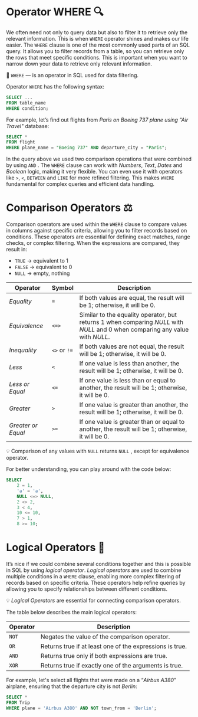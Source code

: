 # Operator WHERE 🔍

We often need not only to query data but also to filter it to retrieve only the relevant information. This is when `WHERE` operator shines and makes our life easier. The `WHERE` clause is one of the most commonly used parts of an SQL query. It allows you to filter records from a table, so you can retrieve only the rows that meet specific conditions. This is important when you want to narrow down your data to retrieve only relevant information.

<aside>

📖 `WHERE` — is an operator in SQL used for data filtering.

</aside>

Operator `WHERE` has the following syntax:

```sql
SELECT ...
FROM table_name
WHERE condition;
```

For example, let’s find out flights from *Paris on Boeing 737 plane using “Air Travel"* database:

```sql
SELECT * 
FROM flight
WHERE plane_name = "Boeing 737" AND departure_city = "Paris";
```

In the query above we used two comparison operations that were combined by using `AND` . The `WHERE` clause can work with *Numbers*, *Text*, *Dates* and *Boolean* logic, making it very flexible. You can even use it with operators like `>`, `<`, `BETWEEN` and `LIKE` for more refined filtering. This makes `WHERE` fundamental for complex queries and efficient data handling.

# Comparison Operators ⚖️

Comparison operators are used within the `WHERE` clause to compare values in columns against specific criteria, allowing you to filter records based on conditions. These operators are essential for defining exact matches, range checks, or complex filtering. When the expressions are compared, they result in:

- `TRUE` → equivalent to 1
- `FALSE` → equivalent to 0
- `NULL` → empty, nothing

| **Operator** | **Symbol** | **Description** |
| --- | --- | --- |
| *Equality* | `=` | If both values are equal, the result will be 1; otherwise, it will be 0. |
| *Equivalence* | `<=>` | Similar to the equality operator, but returns 1 when comparing *NULL* with *NULL* and 0 when comparing any value with *NULL*. |
| *Inequality* | `<>` or `!=` | If both values are not equal, the result will be 1; otherwise, it will be 0. |
| *Less* | `<` | If one value is less than another, the result will be 1; otherwise, it will be 0. |
| *Less or Equal* | `<=` | If one value is less than or equal to another, the result will be 1; otherwise, it will be 0. |
| *Greater* | `>` | If one value is greater than another, the result will be 1; otherwise, it will be 0. |
| *Greater or Equal* | `>=` | If one value is greater than or equal to another, the result will be 1; otherwise, it will be 0. |

<aside>

💡 Comparison of any values with `NULL` returns `NULL` , except for equivalence operator.

</aside>

For better understanding, you can play around with the code below:

```sql
SELECT
    2 = 1,
    'a' = 'a',
    NULL <=> NULL,
    2 <> 2,
    3 < 4,
    10 <= 10,
    7 > 1,
    8 >= 10;
```

# Logical Operators 🧠

It’s nice if we could combine several conditions together and this is possible in SQL by using *logical operator*. *Logical operators* are used to combine multiple conditions in a `WHERE` clause, enabling more complex filtering of records based on specific criteria. These operators help refine queries by allowing you to specify relationships between different conditions.

<aside>

💡 *Logical Operators* are essential for connecting comparison operators.

</aside>

The table below describes the main logical operators:

| **Operator** | **Description** |
| --- | --- |
| `NOT` | Negates the value of the comparison operator. |
| `OR` | Returns true if at least one of the expressions is true. |
| `AND` | Returns true only if both expressions are true. |
| `XOR` | Returns true if exactly one of the arguments is true. |

For example, let's select all flights that were made on a “*Airbus A380*” airplane, ensuring that the departure city is not *Berlin*:

```sql
SELECT *
FROM Trip
WHERE plane = 'Airbus A380' AND NOT town_from = 'Berlin';
```